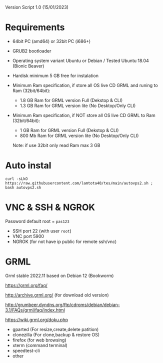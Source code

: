Version Script 1.0 (15/01/2023)

# Requirements
- 64bit PC (amd64) or 32bit PC (i686+)
- GRUB2 bootloader
- Operating system variant Ubuntu or Debian / Tested Ubuntu 18.04 (Bionic Beaver)
- Hardisk minimum 5 GB free for instalation
- Minimum Ram specification, if store all OS live CD GRML and runing to Ram (32bit/64bit):
    + 1.8 GB Ram for GRML version Full (Dekstop & CLI)
    + 1.3 GB Ram for GRML version lite (No Desktop/Only CLI)
 - Minimum Ram specification, if NOT store all OS live CD GRML to Ram (32bit/64bit):
    + 1 GB Ram for GRML version Full (Dekstop & CLI)
    + 800 Mb Ram for GRML version lite (No Desktop/Only CLI)
 
    Note: if use 32bit only read Ram max 3 GB

# Auto instal

```console  
curl -sLkO https://raw.githubusercontent.com/lamtota40/tes/main/autovps2.sh ; bash autovps2.sh
```
# VNC & SSH & NGROK
Password default root = ```pas123```
- SSH port 22 (with user ```root```)
- VNC port 5900
- NGROK (for not have ip public for remote ssh/vnc)

# GRML
Grml stable 2022.11 based on Debian 12 (Bookworm)

https://grml.org/faq/

http://archive.grml.org/ (for download old version)

http://grumbeer.dyndns.org/ftp/cdroms/debian/debian-3.1/FAQs/grml/faq/index.html

https://wiki.grml.org/doku.php
- gparted (For resize,create,delete patition)
- clonezilla (For clone,backup & restore OS)
- firefox (for web browsing)
- xterm (command terminal)
- speedtest-cli
- other
